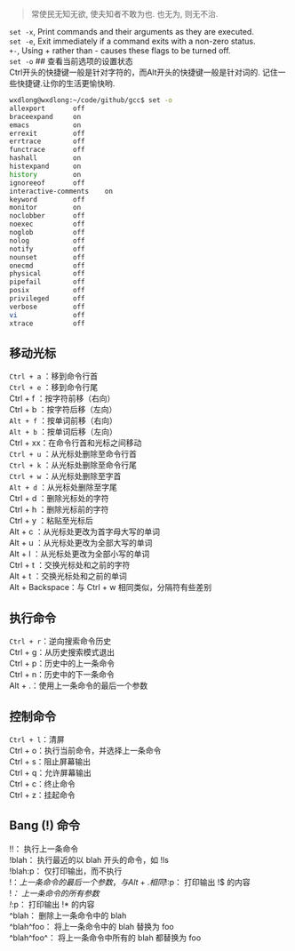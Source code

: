 
>常使民无知无欲, 使夫知者不敢为也. 也无为, 则无不治.  

`set -x`, Print commands and their arguments as they are executed.   
`set -e`, Exit immediately if a command exits with a non-zero status.   
`+-`, Using + rather than - causes these flags to be turned off.   
`set -o`  ## 查看当前选项的设置状态    
Ctrl开头的快捷键一般是针对字符的，而Alt开头的快捷键一般是针对词的. 记住一些快捷键.让你的生活更愉快哟.
<!--more-->
```bash
wxdlong@wxdlong:~/code/github/gcc$ set -o
allexport      	off
braceexpand    	on
emacs          	on
errexit        	off
errtrace       	off
functrace      	off
hashall        	on
histexpand     	on
history        	on
ignoreeof      	off
interactive-comments	on
keyword        	off
monitor        	on
noclobber      	off
noexec         	off
noglob         	off
nolog          	off
notify         	off
nounset        	off
onecmd         	off
physical       	off
pipefail       	off
posix          	off
privileged     	off
verbose        	off
vi             	off
xtrace         	off

```

## 移动光标
`Ctrl + a` ：移到命令行首   
`Ctrl + e` ：移到命令行尾   
Ctrl + f ：按字符前移（右向）   
Ctrl + b ：按字符后移（左向）   
`Alt + f` ：按单词前移（右向）   
`Alt + b` ：按单词后移（左向）   
Ctrl + xx：在命令行首和光标之间移动   
`Ctrl + u` ：从光标处删除至命令行首   
`Ctrl + k` ：从光标处删除至命令行尾   
`Ctrl + w` ：从光标处删除至字首   
`Alt + d` ：从光标处删除至字尾   
Ctrl + d ：删除光标处的字符   
Ctrl + h ：删除光标前的字符   
Ctrl + y ：粘贴至光标后   
Alt + c ：从光标处更改为首字母大写的单词   
Alt + u ：从光标处更改为全部大写的单词   
Alt + l ：从光标处更改为全部小写的单词   
Ctrl + t ：交换光标处和之前的字符     
Alt + t ：交换光标处和之前的单词    
Alt + Backspace：与 Ctrl + w 相同类似，分隔符有些差别  


## 执行命令
`Ctrl + r`：逆向搜索命令历史   
Ctrl + g：从历史搜索模式退出   
Ctrl + p：历史中的上一条命令   
Ctrl + n：历史中的下一条命令   
Alt + .：使用上一条命令的最后一个参数  

## 控制命令
`Ctrl + l`：清屏   
Ctrl + o：执行当前命令，并选择上一条命令   
Ctrl + s：阻止屏幕输出   
Ctrl + q：允许屏幕输出   
Ctrl + c：终止命令   
Ctrl + z：挂起命令  


## Bang (!) 命令

!!： 执行上一条命令   
!blah： 执行最近的以 blah 开头的命令，如 !ls   
!blah:p： 仅打印输出，而不执行   
!$： 上一条命令的最后一个参数，与 Alt + . 相同   
!$:p： 打印输出 !$ 的内容   
!*： 上一条命令的所有参数   
!*:p： 打印输出 !* 的内容   
^blah： 删除上一条命令中的 blah   
^blah^foo： 将上一条命令中的 blah 替换为 foo   
^blah^foo^： 将上一条命令中所有的 blah 都替换为 foo   